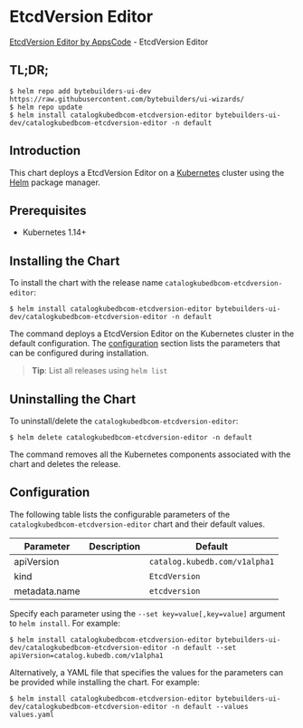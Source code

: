 # EtcdVersion Editor

[EtcdVersion Editor by AppsCode](https://byte.builders) - EtcdVersion Editor

## TL;DR;

```console
$ helm repo add bytebuilders-ui-dev https://raw.githubusercontent.com/bytebuilders/ui-wizards/
$ helm repo update
$ helm install catalogkubedbcom-etcdversion-editor bytebuilders-ui-dev/catalogkubedbcom-etcdversion-editor -n default
```

## Introduction

This chart deploys a EtcdVersion Editor on a [Kubernetes](http://kubernetes.io) cluster using the [Helm](https://helm.sh) package manager.

## Prerequisites

- Kubernetes 1.14+

## Installing the Chart

To install the chart with the release name `catalogkubedbcom-etcdversion-editor`:

```console
$ helm install catalogkubedbcom-etcdversion-editor bytebuilders-ui-dev/catalogkubedbcom-etcdversion-editor -n default
```

The command deploys a EtcdVersion Editor on the Kubernetes cluster in the default configuration. The [configuration](#configuration) section lists the parameters that can be configured during installation.

> **Tip**: List all releases using `helm list`

## Uninstalling the Chart

To uninstall/delete the `catalogkubedbcom-etcdversion-editor`:

```console
$ helm delete catalogkubedbcom-etcdversion-editor -n default
```

The command removes all the Kubernetes components associated with the chart and deletes the release.

## Configuration

The following table lists the configurable parameters of the `catalogkubedbcom-etcdversion-editor` chart and their default values.

|   Parameter   | Description |            Default            |
|---------------|-------------|-------------------------------|
| apiVersion    |             | `catalog.kubedb.com/v1alpha1` |
| kind          |             | `EtcdVersion`                 |
| metadata.name |             | `etcdversion`                 |


Specify each parameter using the `--set key=value[,key=value]` argument to `helm install`. For example:

```console
$ helm install catalogkubedbcom-etcdversion-editor bytebuilders-ui-dev/catalogkubedbcom-etcdversion-editor -n default --set apiVersion=catalog.kubedb.com/v1alpha1
```

Alternatively, a YAML file that specifies the values for the parameters can be provided while
installing the chart. For example:

```console
$ helm install catalogkubedbcom-etcdversion-editor bytebuilders-ui-dev/catalogkubedbcom-etcdversion-editor -n default --values values.yaml
```
